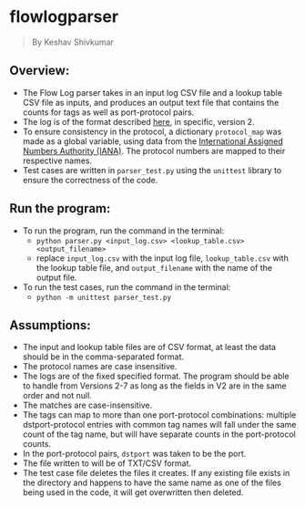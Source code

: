 # flowlogparser
> By Keshav Shivkumar

## Overview:

- The Flow Log parser takes in an input log CSV file and a lookup table CSV file as inputs, and produces an output text file that contains the counts for tags as well as port-protocol pairs.
- The log is of the format described [here](https://docs.aws.amazon.com/vpc/latest/userguide/flow-log-records.html#flow-logs-fields), in specific, version 2.
- To ensure consistency in the protocol, a dictionary `protocol_map` was made as a global variable, using data from the [International Assigned Numbers Authority (IANA)](https://www.iana.org/assignments/protocol-numbers/protocol-numbers-1.csv). The protocol numbers are mapped to their respective names.
- Test cases are written in `parser_test.py` using the `unittest` library to ensure the correctness of the code.

## Run the program:

- To run the program, run the command in the terminal:
    - ```python parser.py <input_log.csv> <lookup_table.csv> <output_filename>```
    - replace `input_log.csv` with the input log file, `lookup_table.csv` with the lookup table file, and `output_filename` with the name of the output file.
- To run the test cases, run the command in the terminal:
    - ```python -m unittest parser_test.py```

## Assumptions:

- The input and lookup table files are of CSV format, at least the data should be in the comma-separated format.
- The protocol names are case insensitive.
- The logs are of the fixed specified format. The program should be able to handle from Versions 2-7 as long as the fields in V2 are in the same order and not null.
- The matches are case-insensitive.
- The tags can map to more than one port-protocol combinations: multiple dstport-protocol entries with common tag names will fall under the same count of the tag name, but will have separate counts in the port-protocol counts.
- In the port-protocol pairs, `dstport` was taken to be the port.
- The file written to will be of TXT/CSV format.
- The test case file deletes the files it creates. If any existing file exists in the directory and happens to have the same name as one of the files being used in the code, it will get overwritten then deleted.